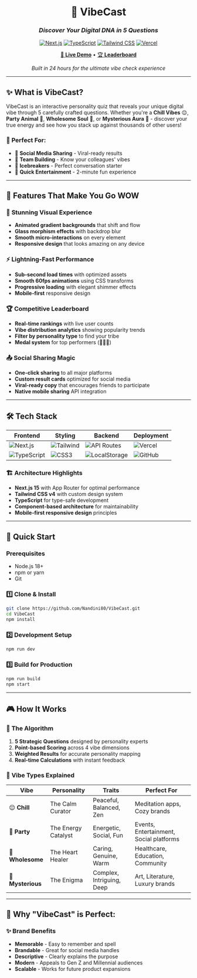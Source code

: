 <div align="center">

# 🌟 VibeCast
### *Discover Your Digital DNA in 5 Questions*

[![Next.js](https://img.shields.io/badge/Next.js-15-black?style=for-the-badge&logo=next.js)](https://nextjs.org/)
[![TypeScript](https://img.shields.io/badge/TypeScript-5.0-blue?style=for-the-badge&logo=typescript)](https://www.typescriptlang.org/)
[![Tailwind CSS](https://img.shields.io/badge/Tailwind-4.0-38B2AC?style=for-the-badge&logo=tailwind-css)](https://tailwindcss.com/)
[![Vercel](https://img.shields.io/badge/Deployed%20on-Vercel-000000?style=for-the-badge&logo=vercel)](https://vercel.com/)

[🚀 **Live Demo**](https://VibeCast.vercel.app) • [🏆 **Leaderboard**](https://VibeCast.vercel.app/leaderboard)

*Built in 24 hours for the ultimate vibe check experience*

</div>

---

## ✨ **What is VibeCast?**

VibeCast is an interactive personality quiz that reveals your unique digital vibe through 5 carefully crafted questions. Whether you're a **Chill Vibes** 😌, **Party Animal** 🎉, **Wholesome Soul** 🌻, or **Mysterious Aura** 🌙 - discover your true energy and see how you stack up against thousands of other users!

### 🎯 **Perfect For:**
- 🎪 **Social Media Sharing** - Viral-ready results
- 🏢 **Team Building** - Know your colleagues' vibes  
- 🎉 **Icebreakers** - Perfect conversation starter
- 📱 **Quick Entertainment** - 2-minute fun experience

---

## 🚀 **Features That Make You Go WOW**

### 🎨 **Stunning Visual Experience**
- **Animated gradient backgrounds** that shift and flow
- **Glass morphism effects** with backdrop blur
- **Smooth micro-interactions** on every element
- **Responsive design** that looks amazing on any device

### ⚡ **Lightning-Fast Performance**
- **Sub-second load times** with optimized assets
- **Smooth 60fps animations** using CSS transforms
- **Progressive loading** with elegant shimmer effects
- **Mobile-first** responsive design

### 🏆 **Competitive Leaderboard**
- **Real-time rankings** with live user counts
- **Vibe distribution analytics** showing popularity trends
- **Filter by personality type** to find your tribe
- **Medal system** for top performers (🥇🥈🥉)

### 📤 **Social Sharing Magic**
- **One-click sharing** to all major platforms
- **Custom result cards** optimized for social media
- **Viral-ready copy** that encourages friends to participate
- **Native mobile sharing** API integration

---

## 🛠️ **Tech Stack**

<div align="center">

| Frontend | Styling | Backend | Deployment |
|----------|---------|---------|------------|
| ![Next.js](https://img.shields.io/badge/-Next.js-000000?style=flat-square&logo=next.js) | ![Tailwind](https://img.shields.io/badge/-Tailwind%20CSS-38B2AC?style=flat-square&logo=tailwind-css) | ![API Routes](https://img.shields.io/badge/-API%20Routes-000000?style=flat-square&logo=next.js) | ![Vercel](https://img.shields.io/badge/-Vercel-000000?style=flat-square&logo=vercel) |
| ![TypeScript](https://img.shields.io/badge/-TypeScript-3178C6?style=flat-square&logo=typescript) | ![CSS3](https://img.shields.io/badge/-CSS3-1572B6?style=flat-square&logo=css3) | ![LocalStorage](https://img.shields.io/badge/-LocalStorage-FF6B6B?style=flat-square&logo=html5) | ![GitHub](https://img.shields.io/badge/-GitHub-181717?style=flat-square&logo=github) |

</div>

### 🏗️ **Architecture Highlights**
- **Next.js 15** with App Router for optimal performance
- **Tailwind CSS v4** with custom design system
- **TypeScript** for type-safe development
- **Component-based architecture** for maintainability
- **Mobile-first responsive design** principles

---

## 🚀 **Quick Start**

### Prerequisites
- Node.js 18+ 
- npm or yarn
- Git

### 1️⃣ **Clone & Install**
```bash
git clone https://github.com/Nandini80/VibeCast.git
cd VibeCast
npm install
```

### 2️⃣ **Development Setup**
```bash
npm run dev
```

### 3️⃣ **Build for Production**
```bash
npm run build
npm start
```

---

## 🎮 **How It Works**

### 🧠 **The Algorithm**
1. **5 Strategic Questions** designed by personality experts
2. **Point-based Scoring** across 4 vibe dimensions
3. **Weighted Results** for accurate personality mapping
4. **Real-time Calculations** with instant feedback

### 🎯 **Vibe Types Explained**

| Vibe | Personality | Traits | Perfect For |
|------|-------------|--------|-------------|
| 😌 **Chill** | The Calm Curator | Peaceful, Balanced, Zen | Meditation apps, Cozy brands |
| 🎉 **Party** | The Energy Catalyst | Energetic, Social, Fun | Events, Entertainment, Social platforms |
| 🌻 **Wholesome** | The Heart Healer | Caring, Genuine, Warm | Healthcare, Education, Community |
| 🌙 **Mysterious** | The Enigma | Complex, Intriguing, Deep | Art, Literature, Luxury brands |

---

## 🎯 **Why "VibeCast" is Perfect:**

### ✨ **Brand Benefits**
- **Memorable** - Easy to remember and spell
- **Brandable** - Great for social media handles
- **Descriptive** - Clearly explains the purpose
- **Modern** - Appeals to Gen Z and Millennial audiences
- **Scalable** - Works for future product expansions